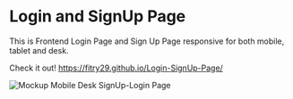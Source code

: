 ﻿# Login and SignUp Page
This is Frontend Login Page and Sign Up Page responsive for both mobile, tablet and desk.

Check it out! 
https://fitry29.github.io/Login-SignUp-Page/

![Mockup Mobile Desk SignUp-Login Page](https://github.com/fitry29/Login-SignUp-Page/assets/85754818/c243ed98-878c-40de-a84a-f353a14620c9)
